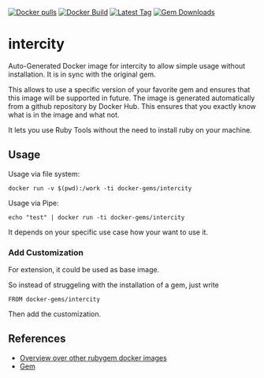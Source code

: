 [![Docker pulls](https://img.shields.io/docker/pulls/rubygem/intercity.svg)](https://hub.docker.com/r/rubygem/intercity/)
[![Docker Build](https://img.shields.io/docker/automated/rubygem/intercity.svg)](https://hub.docker.com/r/rubygem/intercity/)
[![Latest Tag](https://img.shields.io/github/tag/docker-rubygem/intercity.svg)](https://hub.docker.com/r/rubygem/intercity/)
[![Gem Downloads](https://img.shields.io/gem/dt/intercity.svg)](https://rubygems.org/gems/intercity/)
# intercity

Auto-Generated Docker image for intercity to allow simple usage without installation.
It is in sync with the original gem.

This allows to use a specific version of your favorite gem and ensures that this image will be supported in future.
The image is generated automatically from a github repository by Docker Hub.
This ensures that you exactly know what is in the image and what not.

It lets you use Ruby Tools without the need to install ruby on your machine.

## Usage

Usage via file system:

`docker run -v $(pwd):/work -ti docker-gems/intercity`

Usage via Pipe:

`echo "test" | docker run -ti docker-gems/intercity`

It depends on your specific use case how your want to use it.

### Add Customization

For extension, it could be used as base image.

So instead of struggeling with the installation of a gem, just write

`FROM docker-gems/intercity`

Then add the customization.

## References

 - [Overview over other rubygem docker images](https://github.com/thinkbot/docker-rubygem)
 - [Gem](https://rubygems.org/gems/intercity/)
